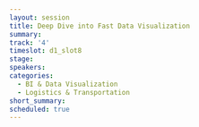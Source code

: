 ```yaml
---
layout: session
title: Deep Dive into Fast Data Visualization
summary:
track: '4'
timeslot: d1_slot8
stage:
speakers:
categories:
  - BI & Data Visualization
  - Logistics & Transportation
short_summary: 
scheduled: true
---
```


